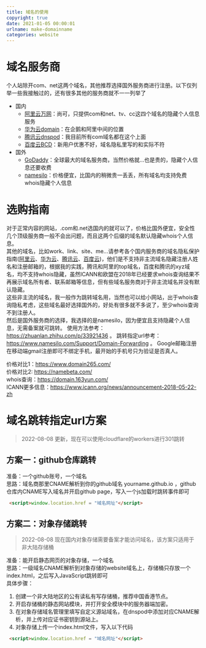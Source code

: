 ```yaml
---
title: 域名的使用
copyright: true
date: 2021-01-05 00:00:01
urlname: make-domainname
categories: website
---
```

# 域名服务商
个人站除开com、net这两个域名，其他推荐选择国外服务商进行注册。以下仅列举一些我接触过的，还有很多其他的服务商就不一一列举了  
* 国内
  * [阿里云万网](https://wanwang.aliyun.com/)：尚可，只提供com和net、tv、cc这四个域名的隐藏个人信息服务
  * [华为云domain](https://www.huaweicloud.com/product/domain.html)：在企鹅和阿里中间的位置
  * [腾讯云dnspod](https://dnspod.cloud.tencent.com/)：我目前所有com域名都在这个上面
  * [百度云BCD](https://cloud.baidu.com/product/bcd.html)：新用户优惠不好，域名隐私里写的和实际不符
* 国外
  * [GoDaddy](https://sg.godaddy.com/)：全球最大的域名服务商，当然价格就...也是贵的，隐藏个人信息还要收费
  * [namesilo](https://www.namesilo.com/)：价格便宜，比国内的稍微贵一丢丢，所有域名均支持免费whois隐藏个人信息

<!-- more -->

# 选购指南
对于正常内容的网站，.com和.net选国内的就可以了，价格比国外便宜，安全性几个顶级服务商一般不会出问题，而且这两个后缀的域名默认隐藏whois个人信息。  
其他的域名，比如work、link、site、me...请参考各个国内服务商的域名隐私保护指南([阿里云](https://wanwang.aliyun.com/domain/whoisprotect/)、[华为云](https://support.huaweicloud.com/domain_faq/domain_faq_0002.html)、[腾讯云](https://cloud.tencent.com/document/product/242/30404)、[百度云](https://cloud.baidu.com/doc/BCD/s/bjwvym8qn))，他们是不支持非主流域名隐藏注册人姓名和注册邮箱的，根据我的实践，腾讯和阿里的top域名，百度和腾讯的xyz域名，均不支持whois隐藏，虽然ICANN和欧盟在2018年已经要求whois查询结果不再展示域名所有者、联系邮箱等信息，但有些域名服务商对于非主流域名并没有默认隐藏。  
这些非主流的域名，我一般作为跳转域名用，当然也可以给小网站，出于whois查询隐私考虑，这些域名最好选择国外的，好处有很多就不多说了，至少whois查询不到注册人。  
然后是国外服务商的选择，我选择的是namesilo，因为便宜且支持隐藏个人信息，无需备案就可跳转。
使用方法参考：https://zhuanlan.zhihu.com/p/33921436 。
跳转指定url参考：https://www.namesilo.com/Support/Domain-Forwarding 。
Google邮箱注册在移动端gmail注册即可不绑定手机，最开始的手机号只为验证是否真人。

价格对比1：https://www.domain265.com/  
价格对比2: https://namebeta.com/  
whois查询：https://domain.163yun.com/  
ICANN更多信息：https://www.icann.org/news/announcement-2018-05-22-zh

# 域名跳转指定url方案
> 2022-08-08 更新，现在可以使用cloudflare的workers进行301跳转

## 方案一：github仓库跳转  
准备：一个github账号，一个域名  
思路：域名商那里CNAME解析到你的github域名 yourname.github.io ，github仓库内CNAME写入域名并开启github page，写入一个js加载时跳转事件即可  
```html
 <script>window.location.href = "域名网址"</script>
```

## 方案二：对象存储跳转
> 2022-08-08 现在国内对象存储需要备案才能访问域名，该方案只适用于非大陆存储桶

准备：能开启静态网页的对象存储，一个域名  
思路：一级域名CNAME解析到对象存储的website域名上，存储桶只存放一个index.html，之后写入JavaScript跳转即可  
具体步骤：  
1. 创建一个非大陆地区的公有读私有写存储桶，推荐中国香港节点。
2. 开启存储桶的静态网站模块，并打开安全模块中的服务器端加密。
3. 在对象存储域名管理里填写自定义源站域名，在dnspod中添加对应CNAME解析，并上传对应证书密钥到源站上。
4. 对象存储上传一个index.html文件，写入以下代码
```html
 <script>window.location.href = "域名网址"</script>
```